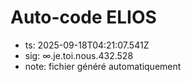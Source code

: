 # Auto-code ELIOS
- ts: 2025-09-18T04:21:07.541Z
- sig: ∞.je.toi.nous.432.528
- note: fichier généré automatiquement